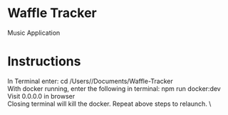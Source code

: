 # Waffle Tracker
 Music Application

# Instructions
In Terminal enter: cd /Users/<username>/Documents/Waffle-Tracker \
With docker running, enter the following in terminal: npm run docker:dev \
Visit 0.0.0.0 in browser \
Closing terminal will kill the docker. Repeat above steps to relaunch. \
